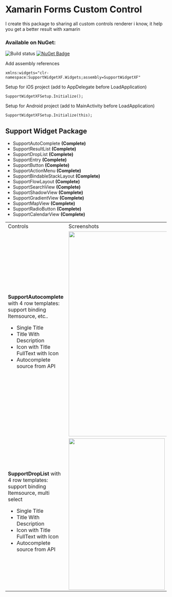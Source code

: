 
# Xamarin Forms Custom Control
I create this package to sharing all custom controls renderer i know, it help you get a better result with xamarin

### Available on NuGet: 
![Build status](https://ci.appveyor.com/api/projects/status/7g3sppml9ewumr9i/branch/master?svg=true) [![NuGet Badge](https://buildstats.info/nuget/SupportWidgetXF)](https://www.nuget.org/packages/SupportWidgetXF/)

Add assembly references

    xmlns:widgets="clr-namespace:SupportWidgetXF.Widgets;assembly=SupportWidgetXF"

Setup for iOS project (add to AppDelegate before LoadApplication)

    SupportWidgetXFSetup.Initialize();

Setup for Android project (add to MainActivity before LoadApplication)

    SupportWidgetXFSetup.Initialize(this);
## Support Widget Package

 - SupportAutoComplete **(Complete)**
 - SupportResultList **(Complete)**
 - SupportDropList **(Complete)**
 - SupportEntry **(Complete)**
 - SupportButton  **(Complete)**
 - SupportActionMenu  **(Complete)**
 - SupportBindableStackLayout  **(Complete)**
 - SupportFlowLayout  **(Complete)**
 - SupportSearchView  **(Complete)**
 - SupportShadowView  **(Complete)**
 - SupportGradientView  **(Complete)**
 - SupportMapView  **(Complete)**
 - SupportRadioButton  **(Complete)**
 - SupportCalendarView  **(Complete)**
  
<table>
	<tr>
		<td>Controls</td>
		<td>Screenshots</td>
	</tr>
	<tr>
		<td>
			<b>SupportAutocomplete</b> with 4 row templates: support binding Itemsource, etc..
			<ul>
				<li>Single Title</li>
				<li>Title With Description</li>
				<li>Icon with Title</li>
				<lip>FullText with Icon</li>
				<li>Autocomplete source from API</li>
			</ul>
		</td>
		<td><img src="https://github.com/bulubuloa/SupportWidgetXF/blob/master/ScreenShots/demo_autocomplete.gif" width="324" height="639" /></td>
	</tr>
	<tr>
		<td>
			<b>SupportDropList</b> with 4 row templates: support binding Itemsource, multi select
			<ul>
				<li>Single Title</li>
				<li>Title With Description</li>
				<li>Icon with Title</li>
				<lip>FullText with Icon</li>
				<li>Autocomplete source from API</li>
			</ul>
		</td>
		<td><img src="https://github.com/bulubuloa/SupportWidgetXF/blob/master/ScreenShots/demo_droplist.gif" width="300" height="472" /></td>
	</tr>
</table>
